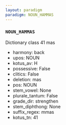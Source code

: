 ```yaml
---
layout: paradigm
paradigm: NOUN_HAMMAS
---
```

### ` NOUN_HAMMAS `

Dictionary class 41 mas
* harmony: back
* upos: NOUN
* kotus_av: H
* possessive: False
* clitics: False
* deletion: mas
* pos: NOUN
* stem_vowel: None
* plurale_tantum: False
* grade_dir: strengthen
* stem_diphthong: None
* suffix_regex: mmas
* kotus_tn: 41

